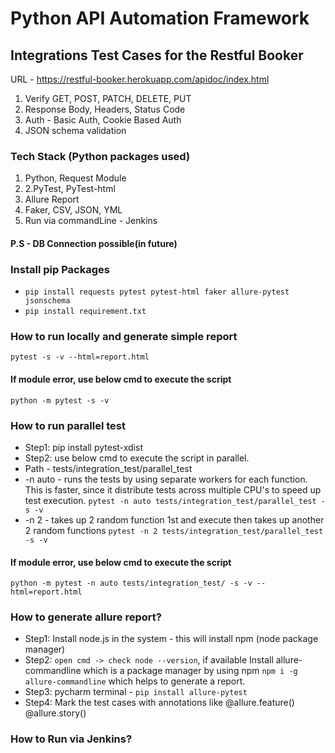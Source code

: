# Python API Automation Framework

## Integrations Test Cases for the Restful Booker
URL - https://restful-booker.herokuapp.com/apidoc/index.html

1. Verify GET, POST, PATCH, DELETE, PUT
2. Response Body, Headers, Status Code
3. Auth - Basic Auth, Cookie Based Auth
4. JSON schema validation


### Tech Stack (Python packages used)
1. Python, Request Module
2. 2.PyTest, PyTest-html
3. Allure Report
4. Faker, CSV, JSON, YML
5. Run via commandLine - Jenkins

#### P.S - DB Connection possible(in future)

### Install pip Packages
- `pip install requests pytest pytest-html faker allure-pytest jsonschema`
- `pip install requirement.txt`

### How to run locally and generate simple report
`pytest -s -v --html=report.html`

#### If module error, use below cmd to execute the script
`python -m pytest -s -v`

### How to run parallel test
- Step1: pip install pytest-xdist
- Step2: use below cmd to execute the script in parallel. 
- Path - tests/integration_test/parallel_test
- -n auto - runs the tests by using separate workers for each function. This is faster, since it distribute tests across multiple CPU's to speed up test execution. 
`pytest -n auto tests/integration_test/parallel_test -s -v`
- -n 2 - takes up 2 random function 1st and execute then takes up another 2 random functions
`pytest -n 2 tests/integration_test/parallel_test -s -v`

#### If module error, use below cmd to execute the script
`python -m pytest -n auto tests/integration_test/ -s -v --html=report.html`

### How to generate allure report?
- Step1: Install node.js in the system - this will install npm (node package manager)
- Step2: `open cmd -> check node --version`, if available Install allure-commandline which is a package manager by using npm
`npm i -g allure-commandline` which helps to generate a report.
- Step3: pycharm terminal - `pip install allure-pytest`
- Step4: Mark the test cases with annotations like 
  @allure.feature()
  @allure.story()


### How to Run via Jenkins?


